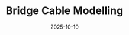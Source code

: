 ---
title: "Bridge Cable Modelling"
date: 2025-10-10
exerpt: "A simulation of rocket thrust using Python."
---